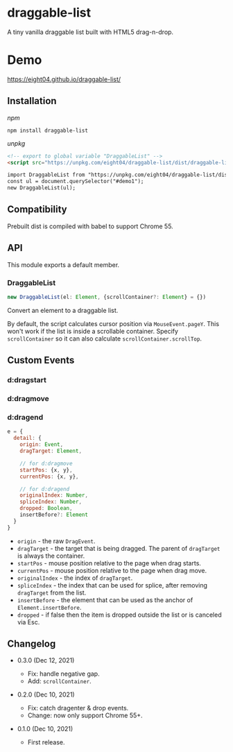 draggable-list
==============

A tiny vanilla draggable list built with HTML5 drag-n-drop.

Demo
====

https://eight04.github.io/draggable-list/

Installation
------------

*npm*

```
npm install draggable-list
```

*unpkg*

```html
<!-- export to global variable "DraggableList" -->
<script src="https://unpkg.com/eight04/draggable-list/dist/draggable-list.iife.js"></script>
```

```html
import DraggableList from "https://unpkg.com/eight04/draggable-list/dist/draggable-list.es.js";
const ul = document.querySelector("#demo1");
new DraggableList(ul);
```

Compatibility
-------------

Prebuilt dist is compiled with babel to support Chrome 55.

API
----

This module exports a default member.

### DraggableList

```js
new DraggableList(el: Element, {scrollContainer?: Element} = {})
```

Convert an element to a draggable list.

By default, the script calculates cursor position via `MouseEvent.pageY`. This won't work if the list is inside a scrollable container. Specify `scrollContainer` so it can also calculate `scrollContainer.scrollTop`.

Custom Events
-------------

### d:dragstart
### d:dragmove
### d:dragend

```js
e = {
  detail: {
    origin: Event,
    dragTarget: Element,

    // for d:dragmove
    startPos: {x, y},
    currentPos: {x, y},

    // for d:dragend
    originalIndex: Number,
    spliceIndex: Number,
    dropped: Boolean,
    insertBefore?: Element
  }
}
```

* `origin` - the raw `DragEvent`.
* `dragTarget` - the target that is being dragged. The parent of `dragTarget` is always the container.
* `startPos` - mouse position relative to the page when drag starts.
* `currentPos` - mouse position relative to the page when drag move.
* `originalIndex` - the index of `dragTarget`.
* `spliceIndex` - the index that can be used for splice, after removing `dragTarget` from the list.
* `insertBefore` - the element that can be used as the anchor of `Element.insertBefore`.
* `dropped` - if false then the item is dropped outside the list or is canceled via Esc.

Changelog
---------

* 0.3.0 (Dec 12, 2021)

  - Fix: handle negative gap.
  - Add: `scrollContainer`.

* 0.2.0 (Dec 10, 2021)

  - Fix: catch dragenter & drop events.
  - Change: now only support Chrome 55+.

* 0.1.0 (Dec 10, 2021)

  - First release.
